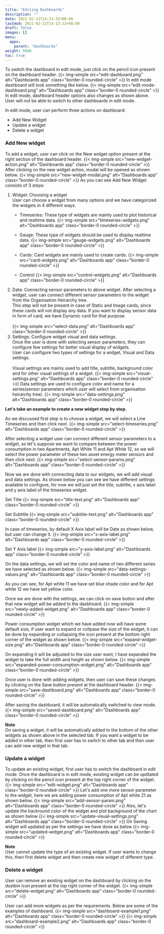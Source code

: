 ```yaml
---
title: "Editing Dashboards"
description: ""
date: 2021-02-21T14:13:32+08:00
lastmod: 2021-02-21T14:13:32+08:00
draft: false
images: []
menu:
  apps:
    parent: "dashboards"
weight: 5040
toc: true
---
```


To switch the dashboard in edit mode, just click on the pencil icon present on the dashboard header.
{{< img-simple src="edit-dashboard.png" alt="Dashboards app" class="border-0 rounded-circle" >}}
In edit mode dashboard will look something like below.
{{< img-simple src="edit-mode-dashboard.png" alt="Dashboards app" class="border-0 rounded-circle" >}}
In edit mode, dashboard header options also changes as shown above.
User will not be able to switch to other dashboards in edit mode.

In edit mode, user can perform three actions on dashboard:

* Add New Widget <br/>
* Update a widget <br/>
* Delete a widget

### Add New widget

  To add a widget, user can click on the New widget option present at the right section of the dashboard header.
  {{< img-simple src="new-widget-action.png" alt="Dashboards app" class="border-0 rounded-circle" >}}
  After clicking on the new widget action, modal will be opened as shown below.
  {{< img-simple src="new-widget-modal.png" alt="Dashboards app" class="border-0 rounded-circle" >}}
  As you can see Add New Widget consists of 3 steps:

  1. Widget: Choosing a widget <br/>
    User can choose a widget from many options and we have categorized the widgets in 4 different ways.
      * Timeseries: These type of widgets are mainly used to plot historical and realtime data.
      {{< img-simple src="timeseries-widgets.png" alt="Dashboards app" class="border-0 rounded-circle" >}}

      * Gauge: These type of widgets should be used to display realtime data.
      {{< img-simple src="gauge-widgets.png" alt="Dashboards app" class="border-0 rounded-circle" >}}

      * Cards: Card widgets are mainly used to create cards.
      {{< img-simple src="card-widgets.png" alt="Dashboards app" class="border-0 rounded-circle" >}}

      * Control
      {{< img-simple src="control-widgets.png" alt="Dashboards app" class="border-0 rounded-circle" >}}
  1. Data: Connecting sensor parameters to above widget.
    After selecting a widget, user can connect different sensor parameters to the widget from the Organisation Heirarchy tree. <br/>
    This step will not be present in case of Static and Image cards, since these cards will not display any data. If you want to display sensor data in form of card, we have Dynamic card for that purpose. <br/> <br/>
    {{< img-simple src="select-data.png" alt="Dashboards app" class="border-0 rounded-circle" >}}
  1. Settings: Configure widget visual and data settings. <br/>
    Once the user is done with selecting sensor parameters, they can configure few settings for better visual display of widgets. <br/>
    User can configure two types of settings for a widget, Visual and Data settings. <br/> <br/>
    Visual settings are mainly used to add title, subtitle, background color and for other visual settings of a widget.
    {{< img-simple src="visual-settings.png" alt="Dashboards app" class="border-0 rounded-circle" >}}
    Data settings are used to configure color and name for a series(sensor parameters which user will select from organisation heirarchy tree).
    {{< img-simple src="data-settings.png" alt="Dashboards app" class="border-0 rounded-circle" >}}

  **Let's take an example to create a new widget step by step.**

  As we discussed first step is to choose a widget, we will select a Line Timeseries and then click next.
  {{< img-simple src="select-timeseries.png" alt="Dashboards app" class="border-0 rounded-circle" >}}

  After selecting a widget user can connect different sensor parameters to a widget, so let's suppose we want to compare between the power consumption in two Apartments, Apt White 11 and Apt White 12, so we will select the power parameter of these two asset energy meter sensors and then click next.
  {{< img-simple src="select-sensor-params.png" alt="Dashboards app" class="border-0 rounded-circle" >}}

  Now we are done with connecting data to our widgets, we will add visual and data settings.
  As shown below you can see we have different settings available to configure, for now we will just set the title, subtitle, x axis label and y axis label of the timeseries widget. <br/>

  Set Title
  {{< img-simple src="title-text.png" alt="Dashboards app" class="border-0 rounded-circle" >}}

  Set Subtitle
  {{< img-simple src="subtitle-text.png" alt="Dashboards app" class="border-0 rounded-circle" >}}

  In case of timeseries, by default X Axis label will be Date as shown below, but user can change it.
  {{< img-simple src="x-axis-label.png" alt="Dashboards app" class="border-0 rounded-circle" >}}

  Set Y Axis label
  {{< img-simple src="y-axis-label.png" alt="Dashboards app" class="border-0 rounded-circle" >}}

  On the data settings, we will set the color and name of two different series we have selected as shown below.
  {{< img-simple src="data-settings-values.png" alt="Dashboards app" class="border-0 rounded-circle" >}}

  As you can see, for Apt white 11 we have set blue shade color and for Apt white 12 we have set yellow color.

  Once we are done with the settings, we can click on save button and after that new widget will be added to the dasbhoard.
  {{< img-simple src="newly-added-widget.png" alt="Dashboards app" class="border-0 rounded-circle" >}}

  Power consumption widget which we have added now will have some default size, if user want to expand or collpase the size of the widget, it can be done by expanding or collapsing the icon present at the bottom right corner of the widget as shown below.
  {{< img-simple src="expand-widget-size.png" alt="Dashboards app" class="border-0 rounded-circle" >}}
  
  On expanding it will be adjusted to the size user want, I have expanded the widget to take the full width and height as shown below.
  {{< img-simple src="expanded-power-consumption-widget.png" alt="Dashboards app" class="border-0 rounded-circle" >}}

  Once user is done with adding widgets, then user can save these changes by clicking on the Save button present at the dashboard header.
  {{< img-simple src="save-dashboard.png" alt="Dashboards app" class="border-0 rounded-circle" >}}

  After saving the dashboard, it will be automatically switched to view mode.
  {{< img-simple src="saved-dashboard.png" alt="Dashboards app" class="border-0 rounded-circle" >}}

  **Note** <br/>
  On saving a widget, it will be automatically added to the bottom of the other widgets as shown above in the selected tab.
  If you want a widget to be added in other tab, then first user has to switch to other tab and then user can add new widget in that tab.

### Update a widget

  To update an existing widget, first user has to switch the dashboard in edit mode.
  Once the dashboard is in edit mode, existing widget can be updtated by clicking on the pencil icon present at the top right corner of the widget.
  {{< img-simple src="edit-widget.png" alt="Dashboards app" class="border-0 rounded-circle" >}}
  Let's add one more sensor parameter to the widget, here we are adding power consumption of Apt white 21 as shown below.
  {{< img-simple src="add-sensor-param.png" alt="Dashboards app" class="border-0 rounded-circle" >}}
  Also, let's update the backround color of the widget and plot background of the chart as shown below
  {{< img-simple src="update-visual-settings.png" alt="Dashboards app" class="border-0 rounded-circle" >}}
  On Saving widget will updated as per the settings we have done as below
  {{< img-simple src="updated-widget.png" alt="Dashboards app" class="border-0 rounded-circle" >}}

  **Note** <br/>
  User cannot update the type of an existing widget. If user wants to change this, then first delete widget and then create new widget of different type.

### Delete a widget

  User can remove an existing widget on the dashboard by clicking on the dustbin icon present at the top right corner of the widget.
  {{< img-simple src="delete-widget.png" alt="Dashboards app" class="border-0 rounded-circle" >}}

  User can add more widgets as per the requirements. Below are some of the examples of dashboard.
  {{< img-simple src="dashboard-example1.png" alt="Dashboards app" class="border-0 rounded-circle" >}}
  {{< img-simple src="dashboard-example2.png" alt="Dashboards app" class="border-0 rounded-circle" >}}
